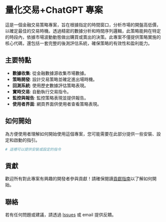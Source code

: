 # 量化交易+ChatGPT 專案

這是一個金融交易策略專案，旨在根據指定的時間窗口，分析市場的開盤高低價，以確定最佳的交易時機。透過精密的數據分析和時間序列邏輯，此策略能夠在特定的時段內，依據市場波動動態做出購買或賣出的決策。此專案不僅提供策略實施的核心代碼，還包括一套完整的後測評估系統，確保策略的有效性和盈利能力。


## 主要特點

- **數據收集**: 從金融數據源收集市場數據。
- **策略開發**: 設計交易策略並確定進出場時機。
- **回測系統**: 使用歷史數據評估策略表現。
- **實時交易**: 自動執行交易指令。
- **監控與報告**: 監控策略表現並提供報告。
- **使用者界面**: 網頁界面供使用者查看策略表現。

## 如何開始

為方便使用者理解如何開始使用這個專案，您可能需要在此部分提供一些安裝、設定和啟動的指引。

```bash
# 這裡可以提供安裝或設定的指令
```

## 貢獻

歡迎所有對此專案有興趣的開發者參與貢獻！請確保閱讀[貢獻指南](CONTRIBUTING.md)以了解如何開始。

## 聯絡

若有任何問題或建議，請透過 [Issues](https://github.com/your_repo_link/issues) 或 email 提供反饋。

